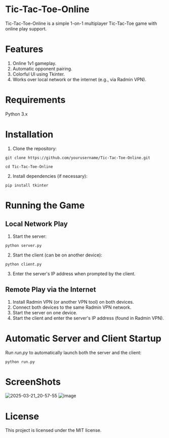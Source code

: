# Tic-Tac-Toe-Online
Tic-Tac-Toe-Online is a simple 1-on-1 multiplayer Tic-Tac-Toe game with online play support.

# Features
1. Online 1v1 gameplay.
2. Automatic opponent pairing.
3. Colorful UI using Tkinter.
4. Works over local network or the internet (e.g., via Radmin VPN).

# Requirements
Python 3.x

# Installation

1. Clone the repository:
```
git clone https://github.com/yourusername/Tic-Tac-Toe-Online.git
```
```
cd Tic-Tac-Toe-Online
```
2. Install dependencies (if necessary):
```
pip install tkinter
```
# Running the Game

## Local Network Play

1. Start the server:
```
python server.py
```
2. Start the client (can be on another device):
```
python client.py
```
3. Enter the server's IP address when prompted by the client.

## Remote Play via the Internet
1. Install Radmin VPN (or another VPN tool) on both devices.
2. Connect both devices to the same Radmin VPN network.
3. Start the server on one device.
4. Start the client and enter the server's IP address (found in Radmin VPN).

# Automatic Server and Client Startup
Run _run.py_ to automatically launch both the server and the client:
```
python run.py
```

# ScreenShots
![2025-03-21_20-57-55](https://github.com/user-attachments/assets/498b9c92-57ac-4b6a-a111-50361167a062)
![image](https://github.com/user-attachments/assets/1bd42861-1d67-4dc2-87a7-314025c04a7d)


# License
This project is licensed under the MIT license.
